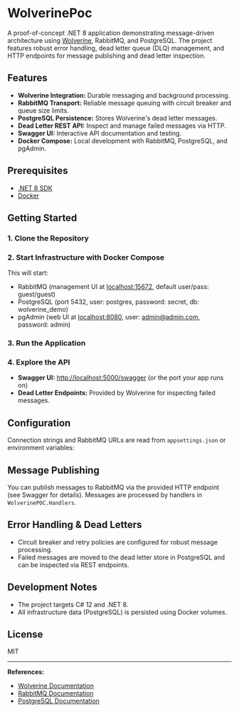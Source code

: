 # WolverinePoc

A proof-of-concept .NET 8 application demonstrating message-driven architecture using [Wolverine](https://wolverine.netlify.app/), RabbitMQ, and PostgreSQL. The project features robust error handling, dead letter queue (DLQ) management, and HTTP endpoints for message publishing and dead letter inspection.

## Features

- **Wolverine Integration:** Durable messaging and background processing.
- **RabbitMQ Transport:** Reliable message queuing with circuit breaker and queue size limits.
- **PostgreSQL Persistence:** Stores Wolverine's dead letter messages.
- **Dead Letter REST API:** Inspect and manage failed messages via HTTP.
- **Swagger UI:** Interactive API documentation and testing.
- **Docker Compose:** Local development with RabbitMQ, PostgreSQL, and pgAdmin.

## Prerequisites

- [.NET 8 SDK](https://dotnet.microsoft.com/download/dotnet/8.0)
- [Docker](https://www.docker.com/products/docker-desktop)

## Getting Started

### 1. Clone the Repository
### 2. Start Infrastructure with Docker Compose
This will start:
- RabbitMQ (management UI at [localhost:15672](http://localhost:15672), default user/pass: guest/guest)
- PostgreSQL (port 5432, user: postgres, password: secret, db: wolverine_demo)
- pgAdmin (web UI at [localhost:8080](http://localhost:8080), user: admin@admin.com, password: admin)

### 3. Run the Application
### 4. Explore the API

- **Swagger UI:** [http://localhost:5000/swagger](http://localhost:5000/swagger) (or the port your app runs on)
- **Dead Letter Endpoints:** Provided by Wolverine for inspecting failed messages.

## Configuration

Connection strings and RabbitMQ URLs are read from `appsettings.json` or environment variables:
## Message Publishing

You can publish messages to RabbitMQ via the provided HTTP endpoint (see Swagger for details). Messages are processed by handlers in `WolverinePOC.Handlers`.

## Error Handling & Dead Letters

- Circuit breaker and retry policies are configured for robust message processing.
- Failed messages are moved to the dead letter store in PostgreSQL and can be inspected via REST endpoints.

## Development Notes

- The project targets C# 12 and .NET 8.
- All infrastructure data (PostgreSQL) is persisted using Docker volumes.

## License

MIT

---

**References:**
- [Wolverine Documentation](https://wolverine.netlify.app/)
- [RabbitMQ Documentation](https://www.rabbitmq.com/)
- [PostgreSQL Documentation](https://www.postgresql.org/)
